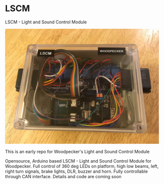 # LSCM
LSCM - Light and Sound Control Module

![alt text](/images/IMG_1604.JPG)

This is an early repo for Woodpecker's Light and Sound Control Module

Opensource, Arduino based LSCM - Light and Sound Control Module for Woodpecker.
Full control of 360 deg LEDs on platform, high low beams, left, right turn signals, brake lights, DLR, buzzer and horn.
Fully controllable through CAN interface.
Details and code are coming soon
